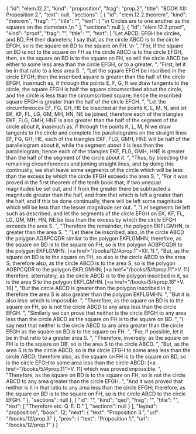{
  "id": "elem.12.2",
  "kind": "proposition",
  "frag": "prop.2",
  "title": "BOOK XII: Proposition 2.",
  "text": null,
  "sections": [
    {
      "id": "elem.12.2.theorem",
      "kind": "theorem",
      "frag": "",
      "title": "",
      "text": [
        "\n       Circles are to one another as the squares on the diameters.\n      "
      ],
      "sections": null
    },
    {
      "id": "elem.12.2.proof",
      "kind": "proof",
      "frag": "",
      "title": "",
      "text": [
        "Let ABCD, EFGH be circles, and BD, FH their diameters; I say that, as the circle ABCD is to the circle EFGH, so is the square on BD to the square on FH. \n      ",
        "For, if the square on BD is not to the square on FH as the circle ABCD is to the circle EFGH, then, as the square on BD is to the square on FH, so will the circle ABCD be either to some less area than the circle EFGH, or to a greater. ",
        "First, let it be in that ratio to a less area S. ",
        "Let the square EFGH be inscribed in the circle EFGH; then the inscribed square is greater than the half of the circle EFGH, inasmuch as, if through the points E, F, G, H we draw tangents to the circle, the square EFGH is half the square circumscribed about the circle, and the circle is less than the circumscribed square; hence the inscribed square EFGH is greater than the half of the circle EFGH. ",
        "Let the circumferences EF, FG, GH, HE be bisected at the points K, L, M, N, and let EK, KF, FL, LG, GM, MH, HN, NE be joined; therefore each of the triangles EKF, FLG, GMH, HNE is also greater than the half of the segment of the circle about it, inasmuch as, if through the points K, L, M, N we draw tangents to the circle and complete the parallelograms on the straight lines EF, FG, GH, HE, each of the triangles EKF, FLG, GMH, HNE will be half of the parallelogram about it, while the segment about it is less than the parallelogram; hence each of the triangles EKF, FLG, GMH, HNE is greater than the half of the segment of the circle about it. ",
        "Thus, by bisecting the remaining circumferences and joining straight lines, and by doing this continually, we shall leave some segments of the circle which will be less than the excess by which the circle EFGH exceeds the area S. ",
        "For it was proved in the first theorem of the tenth book that, if two unequal magnitudes be set out, and if from the greater there be subtracted a magnitude greater than the half, and from that which is left a greater than the half, and if this be done continually, there will be left some magnitude which will be less than the lesser magnitude set out. ",
        "Let segments be left such as described, and let the segments of the circle EFGH on EK, KF, FL, LG, GM, MH, HN, NE be less than the excess by which the circle EFGH exceeds the area S. ",
        "Therefore the remainder, the polygon EKFLGMHN, is greater than the area S. ",
        "Let there be inscribed, also, in the circle ABCD the polygon AOBPCQDR similar to the polygon EKFLGMHN; therefore, as the square on BD is to the square on FH, so is the polygon AOBPCQDR to the polygon EKFLGMHN. [<a href=\"/books/12/#prop.1\">XII. 1</a>] ",
        "But, as the square on BD is to the square on FH, so also is the circle ABCD to the area S; therefore also, as the circle ABCD is to the area S, so is the polygon AOBPCQDR to the polygon EKFLGMHN; [<a href=\"/books/5/#prop.11\">V. 11</a>] therefore, alternately, as the circle ABCD is to the polygon inscribed in it, so is the area S to the polygon EKFLGMHN. [<a href=\"/books/5/#prop.16\">V. 16</a>] ",
        "But the circle ABCD is greater than the polygon inscribed in it; therefore the area S is also greater than the polygon EKFLGMHN. ",
        "But it is also less: which is impossible. ",
        "Therefore, as the square on BD is to the square on FH, so is not the circle ABCD to any area less than the circle EFGH. ",
        "Similarly we can prove that neither is the circle EFGH to any area less than the circle ABCD as the square on FH is to the square on BD. ",
        "I say next that neither is the circle ABCD to any area greater than the circle EFGH as the square on BD is to the square on FH. ",
        "For, if possible, let it be in that ratio to a greater area S. ",
        "Therefore, inversely, as the square on FH is to the square on DB, so is the area S to the circle ABCD. ",
        "But, as the area S is to the circle ABCD, so is the circle EFGH to some area less than the circle ABCD; therefore also, as the square on FH is to the square on BD, so is the circle EFGH to some area less than the circle ABCD: [<a href=\"/books/5/#prop.11\">V. 11</a>] which was proved impossible. ",
        "Therefore, as the square on BD is to the square on FH, so is not the circle ABCD to any area greater than the circle EFGH. ",
        "And it was proved that neither is it in that ratio to any area less than the circle EFGH; therefore, as the square on BD is to the square on FH, so is the circle ABCD to the circle EFGH. "
      ],
      "sections": null
    },
    {
      "id": "",
      "kind": "qed",
      "frag": "",
      "title": "",
      "text": [
        "Therefore etc. Q. E. D."
      ],
      "sections": null
    }
  ],
  "layout": "proposition",
  "book": 12,
  "next": {
    "text": "Proposition 3.",
    "url": "/books/12/prop.3"
  },
  "prev": {
    "text": "Proposition 1.",
    "url": "/books/12/prop.1"
  }
}
